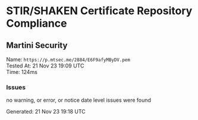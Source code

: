 # STIR/SHAKEN Certificate Repository Compliance

## Martini Security

Name: `https://p.mtsec.me/2884/E6F9afyMByDV.pem`\
Tested At: 21 Nov 23 19:09 UTC\
Time: 124ms

### Issues

no warning, or error, or notice date level issues were found

Generated: 21 Nov 23 19:18 UTC
